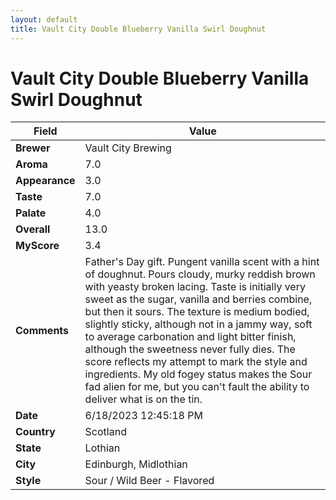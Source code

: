 ```yaml
---
layout: default
title: Vault City Double Blueberry Vanilla Swirl Doughnut
---
```


# Vault City Double Blueberry Vanilla Swirl Doughnut

| Field         | Value                                                                                                   |
|---------------|---------------------------------------------------------------------------------------------------------|
| **Brewer**    | Vault City Brewing                                                                                        |
| **Aroma**     | 7.0                                                                                         |
| **Appearance**| 3.0                                                                                    |
| **Taste**     | 7.0                                                                                         |
| **Palate**    | 4.0                                                                                        |
| **Overall**   | 13.0                                                                                       |
| **MyScore**   | 3.4                                                                                       |
| **Comments**  | Father's Day gift. Pungent vanilla scent with a hint of doughnut. Pours cloudy, murky reddish brown with yeasty broken lacing. Taste is initially very sweet as the sugar, vanilla and berries combine, but then it sours. The texture is medium bodied, slightly sticky, although not in a jammy way,  soft to average carbonation and light bitter finish, although the sweetness never fully dies. The score reflects my attempt to mark the style and ingredients. My old fogey status makes the Sour fad alien for me, but you can't fault the ability to deliver what is on the tin.                                                                                      |
| **Date**      | 6/18/2023 12:45:18 PM                                                                                          |
| **Country**   | Scotland                                                                                       |
| **State**     | Lothian                                                                                         |
| **City**      | Edinburgh, Midlothian                                                                                          |
| **Style**     | Sour / Wild Beer - Flavored                                                                                         |
